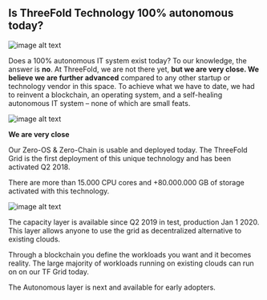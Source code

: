 ## Is ThreeFold Technology 100% autonomous today?

![image alt text](space_colony.png)

Does a 100% autonomous IT system exist today? To our knowledge, the answer is **no**. At ThreeFold, we are not there yet, **but we are very close. We believe we are further advanced** compared to any other startup or technology vendor in this space. To achieve what we have to date, we had to reinvent a blockchain, an operating system, and a self-healing autonomous IT system – none of which are small feats.

![image alt text](./img/grid_loupes.png)

**We are very close**

Our Zero-OS & Zero-Chain is usable and deployed today. The ThreeFold Grid is the first deployment of this unique technology and has been activated Q2 2018.

There are more than 15.000 CPU cores and +80.000.000 GB of storage activated with this technology.
<!--- TODO: update capacity map --->
![image alt text](./img/capacity_map.png)

The capacity layer is available since Q2 2019 in test, production Jan 1 2020. 
This layer allows anyone to use the grid as decentralized alternative to existing clouds. 

Through a blockchain you define the workloads you want and it becomes reality.  The large majority of workloads running on existing clouds can run on on our TF Grid today.

The Autonomous layer is next and available for early adopters.